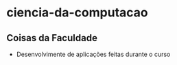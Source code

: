 # ciencia-da-computacao
## Coisas da Faculdade
- Desenvolvimente de aplicações feitas durante o curso
